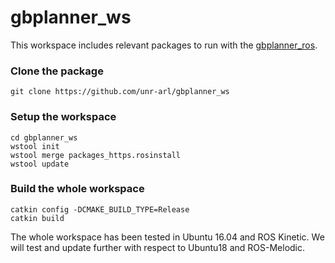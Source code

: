 # gbplanner_ws
This workspace includes relevant packages to run with the [gbplanner_ros](https://github.com/unr-arl/gbplanner_ros).

### Clone the package
```
git clone https://github.com/unr-arl/gbplanner_ws
```

### Setup the workspace
```
cd gbplanner_ws
wstool init
wstool merge packages_https.rosinstall
wstool update
```

### Build the whole workspace
```
catkin config -DCMAKE_BUILD_TYPE=Release
catkin build
````

The whole workspace has been tested in Ubuntu 16.04 and ROS Kinetic. We will test and update further with respect to Ubuntu18 and ROS-Melodic.
